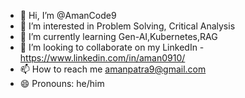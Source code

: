 - 👋 Hi, I’m @AmanCode9
- 👀 I’m interested in Problem Solving, Critical Analysis
- 🌱 I’m currently learning Gen-AI,Kubernetes,RAG
- 💞 I’m looking to collaborate on my LinkedIn - https://www.linkedin.com/in/aman0910/
- 📫 How to reach me amanpatra9@gmail.com
- 😄 Pronouns: he/him


<!---
AmanCode9/AmanCode9 is a ✨ special ✨ repository because its `README.md` (this file) appears on your GitHub profile.
You can click the Preview link to take a look at your changes.
--->
